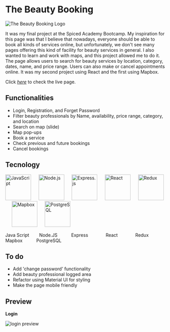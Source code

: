 # The Beauty Booking
![The Beauty Booking Logo](https://auspic.s3.eu-central-1.amazonaws.com/bPiwo-H3q0v6oEzG0LKX.png) 

It was my final project at the Spiced Academy Bootcamp. My inspiration for this page was that I believe that nowadays, everyone should be able to book all kinds of services online, but unfortunately, we don't see many pages offering this kind of facility for beauty services in general. I also wanted to learn and work with maps, and this project allowed me to do it.
The page allows users to search for beauty services by location, category, dates, name, and price range. Users can also make or cancel appointments online.
It was my second project using React and the first using Mapbox.

Click *[here](https://thebeautybooking.herokuapp.com/)* to check the live page.

## Functionalities

- Login, Registration, and Forget Password
- Filter beauty professionals by Name, availability, price range, category, and location 
- Search on map (slide)
- Map pop-ups
- Book a service
- Check previous and future bookings
- Cancel bookings


## Tecnology

<img alt="JavaScript" src="https://simpleicons.org/icons/javascript.svg" width=80 heigth=80> &nbsp;&nbsp;&nbsp;&nbsp; 
<img alt="Node.js" src="https://simpleicons.org/icons/nodedotjs.svg" width=80 heigth=80> &nbsp;&nbsp;&nbsp;&nbsp; 
<img alt="Express.js" src="https://simpleicons.org/icons/express.svg" width=80 heigth=80> &nbsp;&nbsp;&nbsp;&nbsp; 
<img alt="React" src="https://simpleicons.org/icons/react.svg" width=80 heigth=80> &nbsp;&nbsp;&nbsp;&nbsp; 
<img alt="Redux" src="https://simpleicons.org/icons/redux.svg" width=80 heigth=80> &nbsp;&nbsp;&nbsp;&nbsp; 
<img alt="Mapbox" src="https://simpleicons.org/icons/mapbox.svg" width=80 heigth=80> &nbsp;&nbsp;&nbsp;&nbsp; 
<img alt="PostgreSQL" src="https://simpleicons.org/icons/postgresql.svg" width=80 heigth=80>

<div heigth=40>Java Script &nbsp;&nbsp;&nbsp;&nbsp;&nbsp;&nbsp; Node.JS &nbsp;&nbsp;&nbsp;&nbsp;&nbsp;&nbsp;&nbsp;&nbsp;&nbsp; 
Express &nbsp;&nbsp;&nbsp;&nbsp;&nbsp;&nbsp;&nbsp;&nbsp;&nbsp;&nbsp;&nbsp;&nbsp; React &nbsp;&nbsp;&nbsp;&nbsp;&nbsp;&nbsp;&nbsp;&nbsp;&nbsp;&nbsp;&nbsp;&nbsp;
Redux &nbsp;&nbsp;&nbsp;&nbsp;&nbsp;&nbsp;&nbsp;&nbsp;&nbsp;&nbsp; Mapbox &nbsp;&nbsp;&nbsp;&nbsp;&nbsp;&nbsp;&nbsp;&nbsp;&nbsp;
 PostgreSQL</div>

## To do

- Add 'change password' functionality
- Add beauty professional logged area
- Refactor using Material UI for styling
- Make the page mobile friendly

## Preview

**Login**

<img alt='login preview' src='/client/public/TEM-login.gif'>
